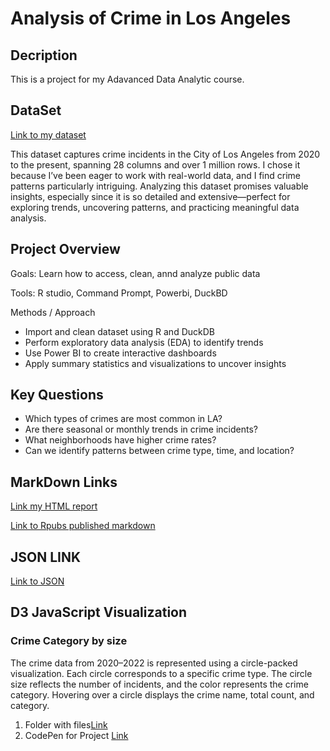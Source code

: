 # Analysis of Crime in Los Angeles 
## Decription
This is a project for my Adavanced Data Analytic course. 
## DataSet
 [Link to my dataset](https://catalog.data.gov/dataset/crime-data-from-2020-to-present)
 
This dataset captures crime incidents in the City of Los Angeles from 2020 to the present, spanning 28 columns and over 1 million rows. I chose it because I’ve been eager to work with real-world data, and I find crime patterns particularly intriguing. Analyzing this dataset promises valuable insights, especially since it is so detailed and extensive—perfect for exploring trends, uncovering patterns, and practicing meaningful data analysis.
 
## Project Overview
Goals: Learn how to access, clean, annd analyze public data

Tools: R studio, Command Prompt, Powerbi, DuckBD

Methods / Approach
- Import and clean dataset using R and DuckDB
- Perform exploratory data analysis (EDA) to identify trends
- Use Power BI to create interactive dashboards
- Apply summary statistics and visualizations to uncover insights

## Key Questions
- Which types of crimes are most common in LA?
- Are there seasonal or monthly trends in crime incidents?
- What neighborhoods have higher crime rates?
- Can we identify patterns between crime type, time, and location?


## MarkDown Links
 [Link my HTML report](https://github.com/ylhamo/Data-LACrime-Project-/blob/main/CrimeAnalysis.html)

 [Link to Rpubs published markdown](http://rpubs.com/yanglamo/1340501)

 ## JSON LINK
 [Link to JSON](https://github.com/ylhamo/Data-LACrime-Project-/tree/main/json)
 
 ## D3 JavaScript Visualization
 ### Crime Category by size
 The crime data from 2020–2022 is represented using a circle-packed visualization. Each circle corresponds to a specific crime type. The circle size reflects the number of incidents, and the color represents the crime category. Hovering over a circle displays the crime name, total count, and category.
 1. Folder with files[Link](https://github.com/ylhamo/Data-LACrime-Project-/tree/main/my_d3_folder)
 2. CodePen for Project [Link](https://codepen.io/ylhamo-the-scripter/pen/bNEReQE?editors=1111)
